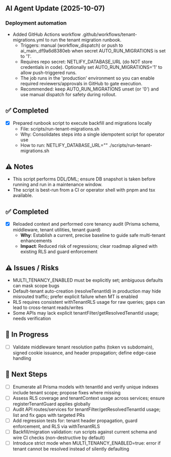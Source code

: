 
## AI Agent Update (2025-10-07)

### Deployment automation
- Added GitHub Actions workflow .github/workflows/tenant-migrations.yml to run the tenant migration runbook.
  - Triggers: manual (workflow_dispatch) or push to ai_main_df9a6d8380eb when secret AUTO_RUN_MIGRATIONS is set to '1'.
  - Requires repo secret: NETLIFY_DATABASE_URL (do NOT store credentials in code). Optionally set AUTO_RUN_MIGRATIONS='1' to allow push-triggered runs.
  - The job runs in the 'production' environment so you can enable required reviewers/approvals in GitHub to gate execution.
  - Recommended: keep AUTO_RUN_MIGRATIONS unset (or '0') and use manual dispatch for safety during rollout.


## ✅ Completed
- [x] Prepared runbook script to execute backfill and migrations locally
  - File: scripts/run-tenant-migrations.sh
  - Why: Consolidates steps into a single idempotent script for operator use
  - How to run: NETLIFY_DATABASE_URL="<conn>" ./scripts/run-tenant-migrations.sh

## ⚠️ Notes
- This script performs DDL/DML; ensure DB snapshot is taken before running and run in a maintenance window.
- The script is best-run from a CI or operator shell with pnpm and tsx available.


## ✅ Completed
- [x] Reloaded context and performed core tenancy audit (Prisma schema, middleware, tenant utilities, tenant guard)
  - **Why**: Establish a current, precise baseline to guide safe multi-tenant enhancements
  - **Impact**: Reduced risk of regressions; clear roadmap aligned with existing RLS and guard enforcement

## ⚠️ Issues / Risks
- MULTI_TENANCY_ENABLED must be explicitly set; ambiguous defaults can mask scope bugs
- Default-tenant auto-creation (resolveTenantId) in production may hide misrouted traffic; prefer explicit failure when MT is enabled
- RLS requires consistent withTenantRLS usage for raw queries; gaps can lead to cross-tenant reads/writes
- Some APIs may lack explicit tenantFilter/getResolvedTenantId usage; needs verification

## 🚧 In Progress
- [ ] Validate middleware tenant resolution paths (token vs subdomain), signed cookie issuance, and header propagation; define edge-case handling

## 🔧 Next Steps
- [ ] Enumerate all Prisma models with tenantId and verify unique indexes include tenant scope; propose fixes where missing
- [ ] Assess RLS coverage and tenantContext usage across services; ensure registerTenantGuard applies globally
- [ ] Audit API routes/services for tenantFilter/getResolvedTenantId usage; list and fix gaps with targeted PRs
- [ ] Add regression tests for: tenant header propagation, guard enforcement, and RLS via withTenantRLS
- [ ] Backfill/migration validation: run scripts against current schema and wire CI checks (non-destructive by default)
- [ ] Introduce strict mode when MULTI_TENANCY_ENABLED=true: error if tenant cannot be resolved instead of silently defaulting
